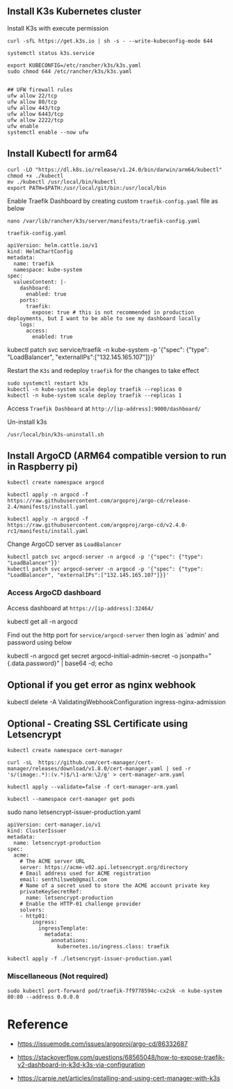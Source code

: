 ## Install K3s Kubernetes cluster

Install K3s with execute permission

```
curl -sfL https://get.k3s.io | sh -s - --write-kubeconfig-mode 644
```

```
systemctl status k3s.service

export KUBECONFIG=/etc/rancher/k3s/k3s.yaml
sudo chmod 644 /etc/rancher/k3s/k3s.yaml


## UFW firewall rules
ufw allow 22/tcp
ufw allow 80/tcp
ufw allow 443/tcp
ufw allow 6443/tcp
ufw allow 2222/tcp
ufw enable
systemctl enable --now ufw
```

## Install Kubectl for arm64

```
curl -LO "https://dl.k8s.io/release/v1.24.0/bin/darwin/arm64/kubectl"
chmod +x ./kubectl
mv ./kubectl /usr/local/bin/kubectl
export PATH=$PATH:/usr/local/git/bin:/usr/local/bin
```

Enable Traefik Dashboard by creating custom `traefik-config.yaml` file as below

```
nano /var/lib/rancher/k3s/server/manifests/traefik-config.yaml
```

`traefik-config.yaml`

```
apiVersion: helm.cattle.io/v1
kind: HelmChartConfig
metadata:
  name: traefik
  namespace: kube-system
spec:
  valuesContent: |-
    dashboard:
      enabled: true
    ports:
      traefik:
        expose: true # this is not recommended in production deployments, but I want to be able to see my dashboard locally
    logs:
      access:
        enabled: true
```

kubectl patch svc service/traefik -n kube-system -p '{"spec": {"type": "LoadBalancer", "externalIPs":["132.145.165.107"]}}'

Restart the `K3s` and redeploy `traefik` for the changes to take effect

```
sudo systemctl restart k3s
kubectl -n kube-system scale deploy traefik --replicas 0
kubectl -n kube-system scale deploy traefik --replicas 1
```

Access `Traefik Dashboard` at `http://[ip-address]:9000/dashboard/`

Un-install k3s

```
/usr/local/bin/k3s-uninstall.sh
```

## Install ArgoCD (ARM64 compatible version to run in Raspberry pi)

```
kubectl create namespace argocd
```

```
kubectl apply -n argocd -f https://raw.githubusercontent.com/argoproj/argo-cd/release-2.4/manifests/install.yaml
```

```
kubectl apply -n argocd -f https://raw.githubusercontent.com/argoproj/argo-cd/v2.4.0-rc1/manifests/install.yaml
```

Change ArgoCD server as `LoadBalancer`

```
kubectl patch svc argocd-server -n argocd -p '{"spec": {"type": "LoadBalancer"}}'
kubectl patch svc argocd-server -n argocd -p '{"spec": {"type": "LoadBalancer", "externalIPs":["132.145.165.107"]}}'
```

### Access ArgoCD dashboard

Access dashboard at `https://[ip-address]:32464/`

kubectl get all -n argocd

Find out the http port for `service/argocd-server` then login as `admin' and password using below

kubectl -n argocd get secret argocd-initial-admin-secret -o jsonpath="{.data.password}" | base64 -d; echo

## Optional if you get error as nginx webhook

kubectl delete -A ValidatingWebhookConfiguration ingress-nginx-admission

## Optional - Creating SSL Certificate using Letsencrypt

```
kubectl create namespace cert-manager

curl -sL  https://github.com/cert-manager/cert-manager/releases/download/v1.8.0/cert-manager.yaml | sed -r 's/(image:.*):(v.*)$/\1-arm:\2/g' > cert-manager-arm.yaml

kubectl apply --validate=false -f cert-manager-arm.yaml

kubectl --namespace cert-manager get pods
```

sudo nano letsencrypt-issuer-production.yaml

```
apiVersion: cert-manager.io/v1
kind: ClusterIssuer
metadata:
  name: letsencrypt-production
spec:
  acme:
    # The ACME server URL
    server: https://acme-v02.api.letsencrypt.org/directory
    # Email address used for ACME registration
    email: senthilsweb@gmail.com
    # Name of a secret used to store the ACME account private key
    privateKeySecretRef:
      name: letsencrypt-production
    # Enable the HTTP-01 challenge provider
    solvers:
    - http01:
        ingress:
          ingressTemplate:
            metadata:
              annotations:
                kubernetes.io/ingress.class: traefik
```

```
kubectl apply -f ./letsencrypt-issuer-production.yaml
```

### Miscellaneous (Not required)

```
sudo kubectl port-forward pod/traefik-7f9778594c-cx2sk -n kube-system 80:80 --address 0.0.0.0
```

# Reference

- https://issuemode.com/issues/argoproj/argo-cd/86332687

- https://stackoverflow.com/questions/68565048/how-to-expose-traefik-v2-dashboard-in-k3d-k3s-via-configuration

- https://carpie.net/articles/installing-and-using-cert-manager-with-k3s
